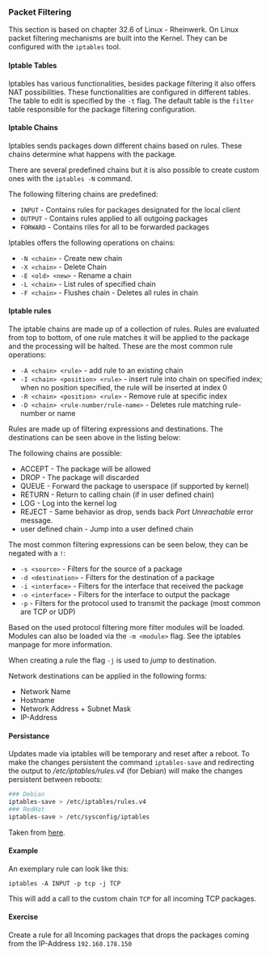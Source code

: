 ### Packet Filtering

This section is based on chapter 32.6 of Linux - Rheinwerk.
On Linux packet filtering mechanisms are built into the Kernel. They can be configured with the `iptables` tool.

#### Iptable Tables

Iptables has various functionalities, besides package filtering it also offers NAT possibilities. These functionalities are configured in different tables. The table to edit is specified by the `-t` flag. The default table is the `filter` table responsible for the package filtering configuration.

#### Iptable Chains

Iptables sends packages down different chains based on rules. These chains determine what happens with the package. 

There are several predefined chains but it is also possible to create custom ones with the `iptables -N` command.

The following filtering chains are predefined:

- `INPUT` - Contains rules for packages designated for the local client
- `OUTPUT` - Contains rules applied to all outgoing packages
- `FORWARD` - Contains riles for all to be forwarded packages 

Iptables offers the following operations on chains:

- `-N <chain>` - Create new chain
- `-X <chain>` - Delete Chain
- `-E <old> <new>` - Rename a chain
- `-L <chain>` - List rules of specified chain
- `-F <chain>` - Flushes chain - Deletes all rules in chain

#### Iptable rules

The iptable chains are made up of a collection of rules. Rules are evaluated from top to bottom, of one rule matches it will be applied to the package and the processing will be halted.
These are the most common rule operations:

- `-A <chain> <rule>` - add rule to an existing chain
- `-I <chain> <position> <rule>` - insert rule into chain on specified index; when no position specified, the rule will be inserted at index 0
- `-R <chain> <position> <rule>` - Remove rule at specific index
- `-D <chain> <rule-number/rule-name>` - Deletes rule matching rule-number or name

Rules are made up of filtering expressions and destinations. The destinations can be seen above in the listing below:

The following chains are possible:

- ACCEPT - The package will be allowed
- DROP - The package will discarded
- QUEUE - Forward the package to userspace (if supported by kernel)
- RETURN - Return to calling chain (if in user defined chain)
- LOG - Log into the kernel log
- REJECT - Same behavior as drop, sends back *Port Unreachable* error message.
- user defined chain - Jump into a user defined chain

The most common filtering expressions can be seen below, they can be negated with a `!`:

- `-s <source>` - Filters for the source of a package
- `-d <destination>` - Filters for the destination of a package
- `-i <interface>` - Filters for the interface that received the package
- `-o <interface>` - Filters for the interface to output the package
- `-p` <protocol> - Filters for the protocol used to transmit the package (most common are TCP or UDP)

Based on the used protocol filtering more filter modules will be loaded. Modules can also be loaded via the `-m <module>` flag. See the iptables manpage for more information.

When creating a rule the flag `-j` is used to *jump* to destination.

Network destinations can be applied in the following forms:
- Network Name
- Hostname
- Network Address + Subnet Mask
- IP-Address

#### Persistance

Updates made via iptables will be temporary and reset after a reboot. To make the changes persistent the command `iptables-save` and redirecting the output to */etc/iptables/rules.v4* (for Debian) will make the changes persistent between reboots:

~~~~ bash
### Debian
iptables-save > /etc/iptables/rules.v4
### RedHat
iptables-save > /etc/sysconfig/iptables
~~~~

Taken from [here](https://www.thomas-krenn.com/de/wiki/Iptables_Firewall_Regeln_dauerhaft_speichern).

#### Example
An exemplary rule can look like this:

~~~~ 
iptables -A INPUT -p tcp -j TCP
~~~~
This will add a call to the custom chain `TCP` for all incoming TCP packages.

#### Exercise
Create a rule for all Incoming packages that drops the packages coming from the IP-Address `192.168.178.150`
